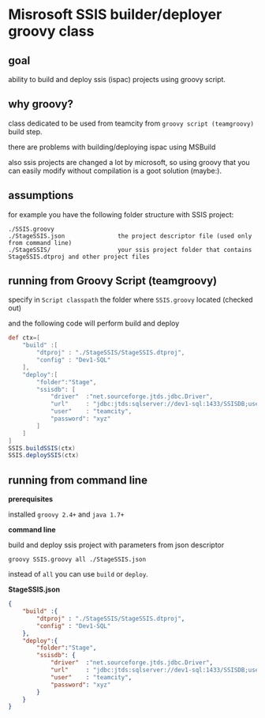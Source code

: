 # Misrosoft SSIS builder/deployer groovy class

## goal 

ability to build and deploy ssis (ispac) projects using groovy script.

## why groovy?

class dedicated to be used from teamcity from `groovy script (teamgroovy)` build step.

there are problems with building/deploying ispac using MSBuild 

also ssis projects are changed a lot by microsoft, so using groovy that you can easily modify without compilation is a goot solution (maybe:).

## assumptions

for example you have the following folder structure with SSIS project:
```
./SSIS.groovy
./StageSSIS.json               the project descriptor file (used only from command line)
./StageSSIS/                   your ssis project folder that contains StageSSIS.dtproj and other project files
```

## running from Groovy Script (teamgroovy)

specify in `Script classpath` the folder where `SSIS.groovy` located (checked out)

and the following code will perform build and deploy

```groovy
def ctx=[
	"build" :[
		"dtproj" : "./StageSSIS/StageSSIS.dtproj",
		"config" : "Dev1-SQL"
	],
	"deploy":[
		"folder":"Stage",
		"ssisdb": [
			"driver"  :"net.sourceforge.jtds.jdbc.Driver",
			"url"     : "jdbc:jtds:sqlserver://dev1-sql:1433/SSISDB;useNTLMv2=true;domain=MYDOM",
			"user"    : "teamcity",
			"password": "xyz"
		]
	]
]
SSIS.buildSSIS(ctx)
SSIS.deploySSIS(ctx)
```

## running from command line

**prerequisites**

installed `groovy 2.4+` and `java 1.7+`

**command line**

build and deploy ssis project with parameters from json descriptor
```
groovy SSIS.groovy all ./StageSSIS.json
```

instead of `all` you can use `build` or `deploy`.

**StageSSIS.json**

```json
{
	"build" :{
		"dtproj" : "./StageSSIS/StageSSIS.dtproj",
		"config" : "Dev1-SQL"
	},
	"deploy":{
		"folder":"Stage",
		"ssisdb": {
			"driver"  :"net.sourceforge.jtds.jdbc.Driver",
			"url"     : "jdbc:jtds:sqlserver://dev1-sql:1433/SSISDB;useNTLMv2=true;domain=MYDOM",
			"user"    : "teamcity",
			"password": "xyz"
		}
	}
}

```
